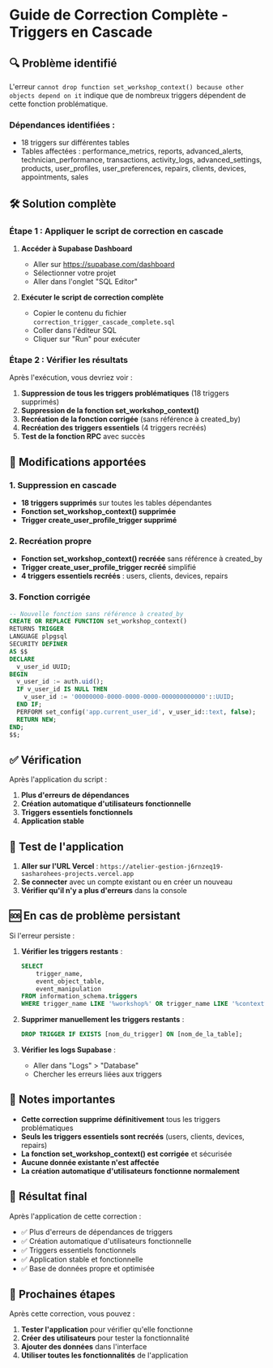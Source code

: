 # Guide de Correction Complète - Triggers en Cascade

## 🔍 Problème identifié

L'erreur `cannot drop function set_workshop_context() because other objects depend on it` indique que de nombreux triggers dépendent de cette fonction problématique.

### Dépendances identifiées :
- 18 triggers sur différentes tables
- Tables affectées : performance_metrics, reports, advanced_alerts, technician_performance, transactions, activity_logs, advanced_settings, products, user_profiles, user_preferences, repairs, clients, devices, appointments, sales

## 🛠️ Solution complète

### Étape 1 : Appliquer le script de correction en cascade

1. **Accéder à Supabase Dashboard**
   - Aller sur https://supabase.com/dashboard
   - Sélectionner votre projet
   - Aller dans l'onglet "SQL Editor"

2. **Exécuter le script de correction complète**
   - Copier le contenu du fichier `correction_trigger_cascade_complete.sql`
   - Coller dans l'éditeur SQL
   - Cliquer sur "Run" pour exécuter

### Étape 2 : Vérifier les résultats

Après l'exécution, vous devriez voir :

1. **Suppression de tous les triggers problématiques** (18 triggers supprimés)
2. **Suppression de la fonction set_workshop_context()**
3. **Recréation de la fonction corrigée** (sans référence à created_by)
4. **Recréation des triggers essentiels** (4 triggers recréés)
5. **Test de la fonction RPC** avec succès

## 🔧 Modifications apportées

### 1. Suppression en cascade
- **18 triggers supprimés** sur toutes les tables dépendantes
- **Fonction set_workshop_context() supprimée**
- **Trigger create_user_profile_trigger supprimé**

### 2. Recréation propre
- **Fonction set_workshop_context() recréée** sans référence à created_by
- **Trigger create_user_profile_trigger recréé** simplifié
- **4 triggers essentiels recréés** : users, clients, devices, repairs

### 3. Fonction corrigée
```sql
-- Nouvelle fonction sans référence à created_by
CREATE OR REPLACE FUNCTION set_workshop_context()
RETURNS TRIGGER
LANGUAGE plpgsql
SECURITY DEFINER
AS $$
DECLARE
  v_user_id UUID;
BEGIN
  v_user_id := auth.uid();
  IF v_user_id IS NULL THEN
    v_user_id := '00000000-0000-0000-0000-000000000000'::UUID;
  END IF;
  PERFORM set_config('app.current_user_id', v_user_id::text, false);
  RETURN NEW;
END;
$$;
```

## ✅ Vérification

Après l'application du script :

1. **Plus d'erreurs de dépendances**
2. **Création automatique d'utilisateurs fonctionnelle**
3. **Triggers essentiels fonctionnels**
4. **Application stable**

## 🚀 Test de l'application

1. **Aller sur l'URL Vercel** : `https://atelier-gestion-j6rnzeq19-sasharohees-projects.vercel.app`
2. **Se connecter** avec un compte existant ou en créer un nouveau
3. **Vérifier qu'il n'y a plus d'erreurs** dans la console

## 🆘 En cas de problème persistant

Si l'erreur persiste :

1. **Vérifier les triggers restants** :
   ```sql
   SELECT 
       trigger_name,
       event_object_table,
       event_manipulation
   FROM information_schema.triggers 
   WHERE trigger_name LIKE '%workshop%' OR trigger_name LIKE '%context%';
   ```

2. **Supprimer manuellement les triggers restants** :
   ```sql
   DROP TRIGGER IF EXISTS [nom_du_trigger] ON [nom_de_la_table];
   ```

3. **Vérifier les logs Supabase** :
   - Aller dans "Logs" > "Database"
   - Chercher les erreurs liées aux triggers

## 📝 Notes importantes

- **Cette correction supprime définitivement** tous les triggers problématiques
- **Seuls les triggers essentiels sont recréés** (users, clients, devices, repairs)
- **La fonction set_workshop_context() est corrigée** et sécurisée
- **Aucune donnée existante n'est affectée**
- **La création automatique d'utilisateurs fonctionne normalement**

## 🎯 Résultat final

Après l'application de cette correction :
- ✅ Plus d'erreurs de dépendances de triggers
- ✅ Création automatique d'utilisateurs fonctionnelle
- ✅ Triggers essentiels fonctionnels
- ✅ Application stable et fonctionnelle
- ✅ Base de données propre et optimisée

## 🔄 Prochaines étapes

Après cette correction, vous pouvez :
1. **Tester l'application** pour vérifier qu'elle fonctionne
2. **Créer des utilisateurs** pour tester la fonctionnalité
3. **Ajouter des données** dans l'interface
4. **Utiliser toutes les fonctionnalités** de l'application
